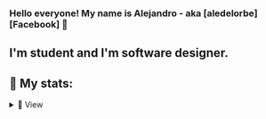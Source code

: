 ### Hello everyone! My name is Alejandro - aka [aledelorbe][Facebook] 👋

## I'm student and I'm software designer.


## 🔎 My stats:
<details>
    <summary>🔎 View </summary>
    
![GitHub stats](https://github-readme-stats.vercel.app/api?username=aledelorbe&show_icons=true&theme=tokyonight)

![Top Langs](https://github-readme-stats.vercel.app/api/top-langs/?username=aledelorbe&show_icons=true&theme=tokyonight)
